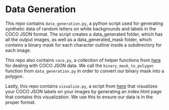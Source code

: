 # Data Generation

This repo contains `data_generation.py`, a python script used for generating synthetic data of random letters 
on white backgrounds and labels in the COCO JSON format. The script creates a data_generated folder,
which has all the output images, as well as a data_generated_mask folder, which contains a binary mask
for each character outline inside a subdirectory for each image. 

This repo also contains `coco.py`, a collection of helper functions from [here](https://github.com/waspinator/pycococreator/blob/master/pycococreatortools/pycococreatortools.py) for dealing with COCO JSON data. 
We call the `binary_mask_to_polygon` function from `data_generation.py` in order to convert our binary mask
into a polygon. 

Lastly, this repo contains `visualize.py`, a script from [here](https://github.com/trsvchn/coco-viewer/blob/main/cocoviewer.py) that visualizes your COCO JSON labels on your images by generating an index.html page that contains this visualization. We use this to ensure our data is in the proper format. 